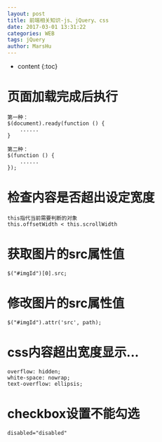 ```yaml
---
layout: post
title: 前端相关知识-js、jQuery、css
date: 2017-03-01 13:31:22
categories: WEB
tags: jQuery
author: MarsHu
---
```


* content
{:toc}

# 页面加载完成后执行 #
	第一种：
    $(document).ready(function () {
		......
    }

	第二种：
    $(function () {
		......
	});

# 检查内容是否超出设定宽度 #

	this指代当前需要判断的对象
	this.offsetWidth < this.scrollWidth





# 获取图片的src属性值 #

	$("#imgId")[0].src; 

# 修改图片的src属性值 #

	$("#imgId").attr('src', path); 

# css内容超出宽度显示... #

    overflow: hidden;
    white-space: nowrap;
    text-overflow: ellipsis;

# checkbox设置不能勾选 #

	disabled="disabled"